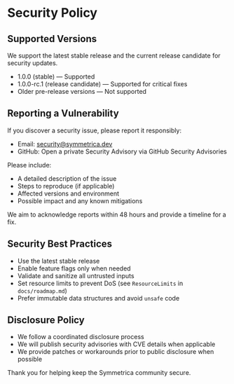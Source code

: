 # Security Policy

## Supported Versions

We support the latest stable release and the current release candidate for security updates.

- 1.0.0 (stable) — Supported
- 1.0.0-rc.1 (release candidate) — Supported for critical fixes
- Older pre-release versions — Not supported

## Reporting a Vulnerability

If you discover a security issue, please report it responsibly:

- Email: security@symmetrica.dev
- GitHub: Open a private Security Advisory via GitHub Security Advisories

Please include:
- A detailed description of the issue
- Steps to reproduce (if applicable)
- Affected versions and environment
- Possible impact and any known mitigations

We aim to acknowledge reports within 48 hours and provide a timeline for a fix.

## Security Best Practices

- Use the latest stable release
- Enable feature flags only when needed
- Validate and sanitize all untrusted inputs
- Set resource limits to prevent DoS (see `ResourceLimits` in `docs/roadmap.md`)
- Prefer immutable data structures and avoid `unsafe` code

## Disclosure Policy

- We follow a coordinated disclosure process
- We will publish security advisories with CVE details when applicable
- We provide patches or workarounds prior to public disclosure when possible

Thank you for helping keep the Symmetrica community secure.
